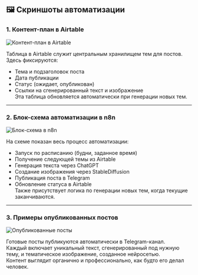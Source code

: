 ## 🖼️ Скриншоты автоматизации

### 1. Контент-план в Airtable

![Контент-план в Airtable](/img/pic1)

Таблица в Airtable служит центральным хранилищем тем для постов. Здесь фиксируются:
- Тема и подзаголовок поста
- Дата публикации
- Статус (ожидает, опубликован)
- Ссылки на сгенерированный текст и изображение  
Эта таблица обновляется автоматически при генерации новых тем.

---

### 2. Блок-схема автоматизации в n8n

![Блок-схема в n8n](/img/pic2)

На схеме показан весь процесс автоматизации:
- Запуск по расписанию (будни, заданное время)
- Получение следующей темы из Airtable
- Генерация текста через ChatGPT
- Создание изображения через StableDiffusion
- Публикация поста в Telegram
- Обновление статуса в Airtable  
Также присутствует логика по генерации новых тем, когда текущие заканчиваются.

---

### 3. Примеры опубликованных постов

![Опубликованные посты](/img/pic3)

Готовые посты публикуются автоматически в Telegram-канал.  
Каждый включает уникальный текст, сгенерированный под нужную тему, и тематическое изображение, созданное нейросетью.  
Контент выглядит органично и профессионально, как будто его делал человек.
